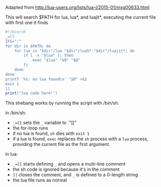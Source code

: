 Adapted from http://lua-users.org/lists/lua-l/2015-01/msg00633.html

This will search $PATH for lua, lua*, and luajit*, executing the current file with first one it finds

```lua
#!/bin/sh
_=[[
IFS=":"
for dir in $PATH; do
    for lua in "$dir"/lua "$dir"/lua5* "$dir"/luajit*; do
        if [ -x "$lua" ]; then
            exec "$lua" "$0" "$@"
        fi
    done
done
printf '%s: no lua found\n' "$0" >&2
exit 1
]]
print("lua code here!")
```

This shebang works by running the script with /bin/sh.

in /bin/sh:
- `_=[[` sets the `_` variable to `"[["
- the for-loop runs
- if no lua is found, `sh` dies with `exit 1`
- if a lua is found, `exec` replaces the `sh` process with a `lua` process, providing the current file as the first argument.

in lua:
- `_=[[` starts defining `_` and opens a multi-line comment
- the sh code is ignored because it's in the comment
- `]]` closes the comment, and `_` is defined to a 0-length string
- the lua file runs as normal
